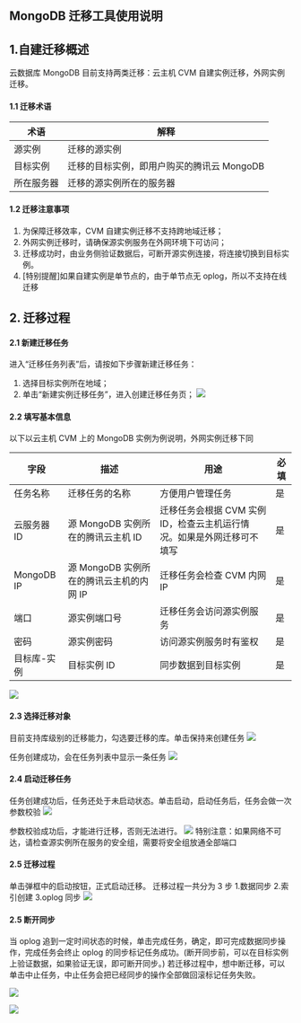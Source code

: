 ## MongoDB 迁移工具使用说明
## 1.自建迁移概述
云数据库 MongoDB 目前支持两类迁移：云主机 CVM 自建实例迁移，外网实例迁移。
#### 1.1 迁移术语

| 术语 | 解释 | 
|---------|---------|
| 源实例 | 迁移的源实例 | 
| 目标实例 | 迁移的目标实例，即用户购买的腾讯云 MongoDB | 
| 所在服务器 | 迁移的源实例所在的服务器 | 

#### 1.2 迁移注意事项
1.	为保障迁移效率，CVM 自建实例迁移不支持跨地域迁移；
2.	外网实例迁移时，请确保源实例服务在外网环境下可访问；
3.	迁移成功时，由业务侧验证数据后，可断开源实例连接，将连接切换到目标实例。
4.	[特别提醒]如果自建实例是单节点的，由于单节点无 oplog，所以不支持在线迁移

## 2. 迁移过程
#### 2.1 新建迁移任务
进入“迁移任务列表”后，请按如下步骤新建迁移任务：
1.	选择目标实例所在地域；
2.	单击“新建实例迁移任务”，进入创建迁移任务页；
![](https://mc.qcloudimg.com/static/img/164c0ebdd2ce7a9a171c9be0727b6cb3/1.1.png)

#### 2.2 填写基本信息
以下以云主机 CVM 上的 MongoDB 实例为例说明，外网实例迁移下同

| 字段 | 描述 | 用途 | 必填 | 
|---------|---------|---------|---------|
| 任务名称 | 迁移任务的名称 |方便用户管理任务 | 是 |
| 云服务器 ID | 源 MongoDB 实例所在的腾讯云主机 ID |迁移任务会根据 CVM 实例 ID，检查云主机运行情况。如果是外网迁移可不填写 | 是 |
| MongoDB IP |源 MongoDB 实例所在的腾讯云主机的内网 IP |迁移任务会检查 CVM 内网 IP | 是 |
| 端口 | 源实例端口号 |迁移任务会访问源实例服务 | 是 |
| 密码 | 源实例密码 |访问源实例服务时有鉴权 | 是 |
| 目标库-实例 | 目标实例 ID |同步数据到目标实例 | 是 |
![](https://mc.qcloudimg.com/static/img/77fb157b0783b3706e5bd7f97d3eb6fb/2.png)

#### 2.3 选择迁移对象
目前支持库级别的迁移能力，勾选要迁移的库。单击保持来创建任务
![](https://mc.qcloudimg.com/static/img/d04abd9d68433d3377adfe97cdf9ebf3/4.png)


任务创建成功，会在任务列表中显示一条任务
![](https://mc.qcloudimg.com/static/img/346f74a2a400e9ef851d35412cb8dfb4/5.png)

#### 2.4 启动迁移任务
任务创建成功后，任务还处于未启动状态。单击启动，启动任务后，任务会做一次参数校验
![](https://mc.qcloudimg.com/static/img/188aace20bea6af2363b6b170409bb4a/6.png)

参数校验成功后，才能进行迁移，否则无法进行。
![](https://mc.qcloudimg.com/static/img/417733549ad60a3fbcbec475663f762f/7.png)
特别注意：如果网络不可达，请检查源实例所在服务的安全组，需要将安全组放通全部端口

#### 2.5 迁移过程
单击弹框中的启动按钮，正式启动迁移。
迁移过程一共分为 3 步
1.数据同步
2.索引创建
3.oplog 同步
![](https://mc.qcloudimg.com/static/img/4e72afb7a91729bbcc47e9424bc6ff65/8.png)

#### 2.5 断开同步
当 oplog 追到一定时间状态的时候，单击完成任务，确定，即可完成数据同步操作，完成任务会终止 oplog 的同步标记任务成功。(断开同步前，可以在目标实例上验证数据，如果验证无误，即可断开同步。)
若迁移过程中，想中断迁移，可以单击中止任务，中止任务会把已经同步的操作全部做回滚标记任务失败。

![](https://mc.qcloudimg.com/static/img/d4f8a746fb7be7c172088ce808d13fc1/9.png)

![](https://mc.qcloudimg.com/static/img/e56d0392b9e0fc287eec5ee1e8fcfd12/10.png)
